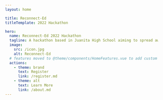 ```yaml
---
layout: home

title: Reconnect-Ed
titleTemplate: 2022 Hackathon

hero:
  name: Reconnect-Ed 2022 Hackathon
  tagline: A hackathon based in Juanita High School aiming to spread awareness of mental health, neuro divergency and their respective resources.
  image:
    src: /icon.jpg
    alt: Reconnect-Ed
  # features moved to @theme/components/HomeFeatures.vue to add custom buttons
  actions:
    - theme: brand
      text: Register
      link: /register.md
    - theme: alt
      text: Learn More
      link: /about.md
---
```

